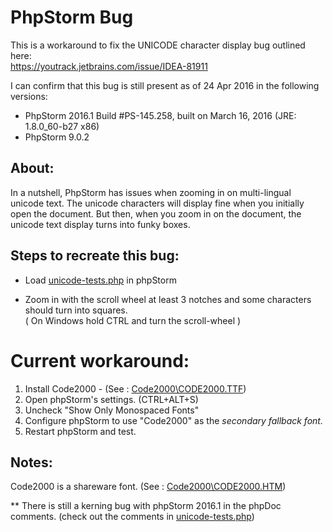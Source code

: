 PhpStorm Bug
===

This is a workaround to fix the UNICODE character display bug outlined here:  
https://youtrack.jetbrains.com/issue/IDEA-81911


I can confirm that this bug is still present  as of 24 Apr 2016 in the following versions:
 
 * PhpStorm 2016.1 Build #PS-145.258, built on March 16, 2016 (JRE: 1.8.0_60-b27 x86)
 * PhpStorm 9.0.2

About:
---
In a nutshell, PhpStorm has issues when zooming in on multi-lingual unicode text. The 
unicode characters will display fine when you initially open the document. But then, when 
you zoom in on the document, the unicode text display turns into funky boxes. 


Steps to recreate this bug:
---
* Load [unicode-tests.php](unicode-tests.php)  in phpStorm

* Zoom in with the scroll wheel at least 3 notches and some characters should turn into squares.  
( On Windows hold CTRL and turn the scroll-wheel )


Current workaround:
===
1. Install Code2000 - (See : [Code2000\CODE2000.TTF](Code2000/CODE2000.TTF))
2. Open phpStorm's settings. (CTRL+ALT+S)
3. Uncheck "Show Only Monospaced Fonts"
4. Configure phpStorm to use "Code2000" as the *secondary fallback font.*
5. Restart phpStorm and test. 

**Notes:**
---
Code2000 is a shareware font. 
(See : [Code2000\CODE2000.HTM](Code2000/CODE2000.HTM))

** There is still a kerning bug with phpStorm 2016.1 in the phpDoc comments. (check out the comments in [unicode-tests.php](unicode-tests.php))
